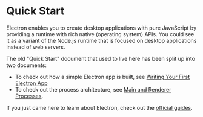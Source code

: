 # Quick Start

Electron enables you to create desktop applications with pure JavaScript by
providing a runtime with rich native (operating system) APIs. You could see it
as a variant of the Node.js runtime that is focused on desktop applications
instead of web servers.

The old "Quick Start" document that used to live here has been split up into
two documents:

* To check out how a simple Electron app is built, see
[Writing Your First Electron App][first-app]
* To check out the process architecture, see
[Main and Renderer Processes][processes].

If you just came here to learn about Electron, check out the
[official guides][readme].

[first-app]: ./first-app.md
[processes]: ./application-architecture.md#main-and-renderer-processes
[readme]: ../tutorial

